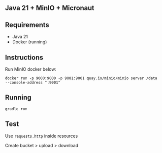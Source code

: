 ## Java 21 + MinIO + Micronaut


## Requirements 

- Java 21
- Docker (running)

## Instructions

Run MinIO docker below:

```
docker run -p 9000:9000 -p 9001:9001 quay.io/minio/minio server /data --console-address ":9001"
```

## Running

```
gradle run
```

## Test
Use ```requests.http``` inside resources

Create bucket > upload > download 
